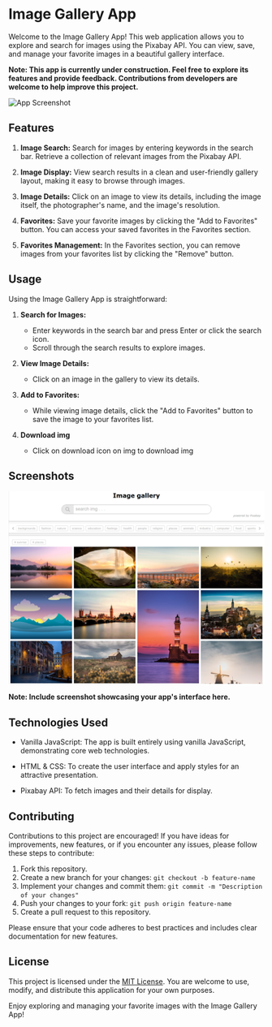 # Image Gallery App

Welcome to the Image Gallery App! This web application allows you to explore and search for images using the Pixabay API. You can view, save, and manage your favorite images in a beautiful gallery interface.

**Note: This app is currently under construction. Feel free to explore its features and provide feedback. Contributions from developers are welcome to help improve this project.**

![App Screenshot](./screenshots/screenshot.png)

## Features

1. **Image Search:** Search for images by entering keywords in the search bar. Retrieve a collection of relevant images from the Pixabay API.

2. **Image Display:** View search results in a clean and user-friendly gallery layout, making it easy to browse through images.

3. **Image Details:** Click on an image to view its details, including the image itself, the photographer's name, and the image's resolution.

4. **Favorites:** Save your favorite images by clicking the "Add to Favorites" button. You can access your saved favorites in the Favorites section.

5. **Favorites Management:** In the Favorites section, you can remove images from your favorites list by clicking the "Remove" button.

## Usage

Using the Image Gallery App is straightforward:

1. **Search for Images:**
   - Enter keywords in the search bar and press Enter or click the search icon.
   - Scroll through the search results to explore images.

2. **View Image Details:**
   - Click on an image in the gallery to view its details.

3. **Add to Favorites:**
   - While viewing image details, click the "Add to Favorites" button to save the image to your favorites list.

4. **Download img**
   - Click on download icon on img to download img

## Screenshots

![Image gallery](./image-gallery.png)

**Note: Include screenshot showcasing your app's interface here.**

## Technologies Used

- Vanilla JavaScript: The app is built entirely using vanilla JavaScript, demonstrating core web technologies.

- HTML & CSS: To create the user interface and apply styles for an attractive presentation.

- Pixabay API: To fetch images and their details for display.

## Contributing

Contributions to this project are encouraged! If you have ideas for improvements, new features, or if you encounter any issues, please follow these steps to contribute:

1. Fork this repository.
2. Create a new branch for your changes: `git checkout -b feature-name`
3. Implement your changes and commit them: `git commit -m "Description of your changes"`
4. Push your changes to your fork: `git push origin feature-name`
5. Create a pull request to this repository.

Please ensure that your code adheres to best practices and includes clear documentation for new features.

## License

This project is licensed under the [MIT License](./LICENSE). You are welcome to use, modify, and distribute this application for your own purposes.

Enjoy exploring and managing your favorite images with the Image Gallery App!
